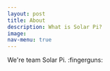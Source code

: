 ```yaml
---
layout: post
title: About
description: What is Solar Pi?
image: 
nav-menu: true
---
```


We're team Solar Pi. :fingerguns:
